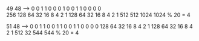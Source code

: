 49 48 -->        0   0  1 1  0 0 0 1           0  0  1  1 0 0 0 0  
            256 128 64 32 16 8 4 2 1         128 64 32 16 8 4 2 1
            512                              512
            1024
            1024 % 20 = 4


51 48 -->         0  0  1  1 0 0 1 1         0  0  1  1 0 0 0 0
                128 64 32 16 8 4 2 1       128 64 32 16 8 4 2 1
                512                        32 
                544
                544 % 20 = 4 